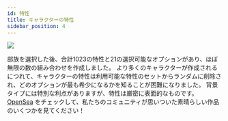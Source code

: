 ```yaml
---
id: 特性
title: キャラクターの特性
sidebar_position: 4
---
```


![](/img/creation.png)

部族を選択した後、合計1023の特性と21の選択可能なオプションがあり、ほぼ無限の数の組み合わせを作成しました。 より多くのキャラクターが作成されるにつれて、キャラクターの特性は利用可能な特性のセットからランダムに削除され、どのオプションが最も希少になるかを知ることが困難になりました。 背景タイプには特別な利点がありますが、特性は厳密に表面的なものです。 [OpenSea](https://opensea.io/collection/niftydegen) をチェックして、私たちのコミュニティが思いついた素晴らしい作品のいくつかを見てください！
